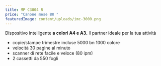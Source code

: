 ```yaml
---
title: MP C3004 R
price: "Canone mese 80 "
featuredImage: content/uploads/imc-3000.png
---
```

Dispositivo intelligente **a colori A4 e A3.** Il partner ideale per la tua attività

* copie/stampe trimestre incluse 5000 bn 1000 colore
* velocità 30 pagine al minuto
* scanner di rete facile e veloce (80 ipm)
* 2 cassetti da 550 fogli